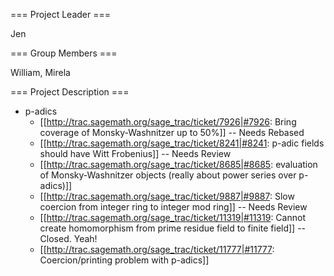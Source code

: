 === Project Leader ===

Jen 

=== Group Members ===

William, Mirela

=== Project Description ===

* p-adics
  * [[http://trac.sagemath.org/sage_trac/ticket/7926|#7926: Bring coverage of Monsky-Washnitzer up to 50%]] -- Needs Rebased
  * [[http://trac.sagemath.org/sage_trac/ticket/8241|#8241: p-adic fields should have Witt Frobenius]] -- Needs Review
  * [[http://trac.sagemath.org/sage_trac/ticket/8685|#8685: evaluation of Monsky-Washnitzer objects (really about power series over p-adics)]]
  * [[http://trac.sagemath.org/sage_trac/ticket/9887|#9887: Slow coercion from integer ring to integer mod ring]] -- Needs Review
  * [[http://trac.sagemath.org/sage_trac/ticket/11319|#11319: Cannot create homomorphism from prime residue field to finite field]] -- Closed.  Yeah!
  * [[http://trac.sagemath.org/sage_trac/ticket/11777|#11777: Coercion/printing problem with p-adics]]
